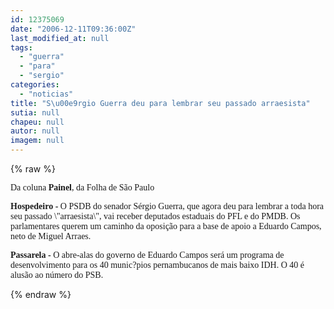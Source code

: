 ```yaml
---
id: 12375069
date: "2006-12-11T09:36:00Z"
last_modified_at: null
tags:
  - "guerra"
  - "para"
  - "sergio"
categories:
  - "noticias"
title: "S\u00e9rgio Guerra deu para lembrar seu passado arraesista"
sutia: null
chapeu: null
autor: null
imagem: null
---
```

{% raw %}
<p><P><FONT face=Verdana>Da coluna<STRONG> Painel</STRONG>, da Folha de São Paulo</FONT></p>
<p><P><FONT face=Verdana><STRONG>Hospedeiro -</STRONG> O PSDB do senador Sérgio Guerra, que agora deu para lembrar a toda hora seu passado \"arraesista\", vai receber deputados estaduais do PFL e do PMDB. Os parlamentares querem um caminho da oposição para a base de apoio a Eduardo Campos, neto de Miguel Arraes. </FONT></p>
<p><P><FONT face=Verdana><STRONG>Passarela -</STRONG> O abre-alas do governo de Eduardo Campos será um programa de desenvolvimento para os 40 munic?pios pernambucanos de mais baixo IDH. O 40 é alusão ao número do PSB.</FONT></P> </p>
{% endraw %}
